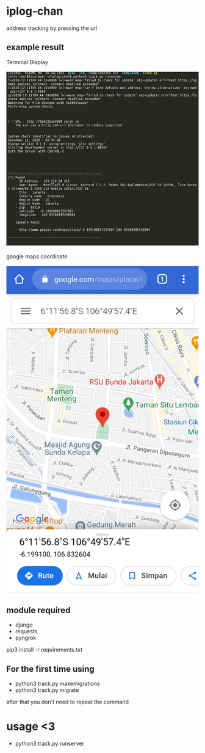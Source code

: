 # iplog-chan
address tracking by pressing the url

## example result
Terminal Display <br><br>
![Screenshot](.img/p1.png)
<br><br>
google maps coordinate<br><br>
![Screenshot](.img/p2.png)

## module required
* django
* requests
* pyngrok

pip3 install -r requirements.txt

## For the first time using

* python3 track.py makemigrations
* python3 track.py migrate

after that you don't need to repeat the command

# usage <3
* python3 track.py runserver


